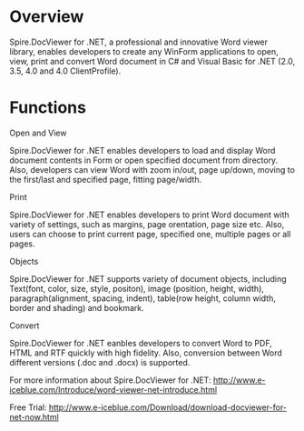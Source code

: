 Overview
========================
Spire.DocViewer for .NET, a professional and innovative Word viewer library, enables developers to create any WinForm applications to open, view, print and convert Word document in C# and Visual Basic for .NET (2.0, 3.5, 4.0 and 4.0 ClientProfile).

Functions
=====================
Open and View

Spire.DocViewer for .NET enables developers to load and display Word document contents in Form or open specified document from directory. Also, developers can view Word with zoom in/out, page up/down, moving to the first/last and specified page, fitting page/width. 

Print 

Spire.DocViewer for .NET enables developers to print Word document with variety of settings, such as margins, page orentation, page size etc. Also, users can choose to print current page, specified one, multiple pages or all pages. 

Objects

Spire.DocViewer for .NET supports variety of document objects, including Text(font, color, size, style, positon), image (position, height, width), paragraph(alignment, spacing, indent), table(row height, column width, border and shading) and bookmark. 

Convert

Spire.DocViewer for .NET eanbles developers to convert Word to PDF, HTML and RTF quickly with high fidelity. Also, conversion between Word different versions (.doc and .docx) is supported. 

For more information about Spire.DocViewer for .NET: http://www.e-iceblue.com/Introduce/word-viewer-net-introduce.html

Free Trial: http://www.e-iceblue.com/Download/download-docviewer-for-net-now.html
